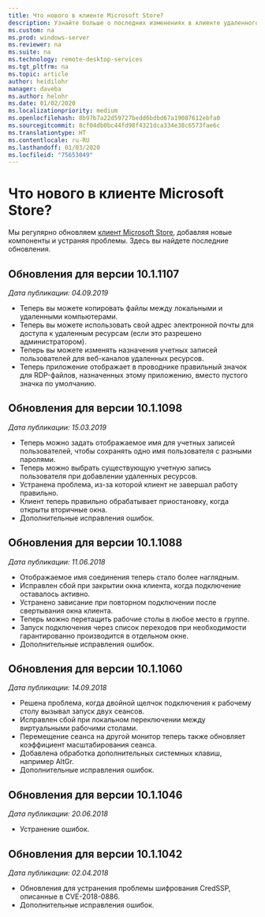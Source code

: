```yaml
---
title: Что нового в клиенте Microsoft Store?
description: Узнайте больше о последних изменениях в клиенте удаленного рабочего стола для Microsoft Store.
ms.custom: na
ms.prod: windows-server
ms.reviewer: na
ms.suite: na
ms.technology: remote-desktop-services
ms.tgt_pltfrm: na
ms.topic: article
author: heidilohr
manager: daveba
ms.author: helohr
ms.date: 01/02/2020
ms.localizationpriority: medium
ms.openlocfilehash: 8b97b7a22d59727bedd6bdbd67a19087612ebfa0
ms.sourcegitcommit: 8cf04db0bc44fd98f4321dca334e38c6573fae6c
ms.translationtype: HT
ms.contentlocale: ru-RU
ms.lasthandoff: 01/03/2020
ms.locfileid: "75653049"
---
```

# <a name="whats-new-in-the-windows-store-client"></a>Что нового в клиенте Microsoft Store?

Мы регулярно обновляем [клиент Microsoft Store](windows.md), добавляя новые компоненты и устраняя проблемы. Здесь вы найдете последние обновления.

## <a name="updates-for-version-1011107"></a>Обновления для версии 10.1.1107

*Дата публикации: 04.09.2019*

- Теперь вы можете копировать файлы между локальными и удаленными компьютерами.
- Теперь вы можете использовать свой адрес электронной почты для доступа к удаленным ресурсам (если это разрешено администратором).
- Теперь вы можете изменять назначения учетных записей пользователей для веб-каналов удаленных ресурсов.
- Теперь приложение отображает в проводнике правильный значок для RDP-файлов, назначенных этому приложению, вместо пустого значка по умолчанию.

## <a name="updates-for-version-1011098"></a>Обновления для версии 10.1.1098

*Дата публикации: 15.03.2019*

- Теперь можно задать отображаемое имя для учетных записей пользователей, чтобы сохранять одно имя пользователя с разными паролями.
- Теперь можно выбрать существующую учетную запись пользователя при добавлении удаленных ресурсов.
- Устранена проблема, из-за которой клиент не завершал работу правильно.
- Клиент теперь правильно обрабатывает приостановку, когда открыты вторичные окна.
- Дополнительные исправления ошибок.

## <a name="updates-for-version-1011088"></a>Обновления для версии 10.1.1088

*Дата публикации: 11.06.2018*

- Отображаемое имя соединения теперь стало более наглядным.
- Исправлен сбой при закрытии окна клиента, когда подключение оставалось активно.
- Устранено зависание при повторном подключении после свертывания окна клиента.
- Теперь можно перетащить рабочие столы в любое место в группе.
- Запуск подключения через список переходов при необходимости гарантированно производится в отдельном окне.
- Дополнительные исправления ошибок.

## <a name="updates-for-version-1011060"></a>Обновления для версии 10.1.1060

*Дата публикации: 14.09.2018*

- Решена проблема, когда двойной щелчок подключения к рабочему столу вызывал запуск двух сеансов.
- Исправлен сбой при локальном переключении между виртуальными рабочими столами.
- Перемещение сеанса на другой монитор теперь также обновляет коэффициент масштабирования сеанса.
- Добавлена обработка дополнительных системных клавиш, например AltGr.
- Дополнительные исправления ошибок.

## <a name="updates-for-version-1011046"></a>Обновления для версии 10.1.1046

*Дата публикации: 20.06.2018*

- Устранение ошибок.

## <a name="updates-for-version-1011042"></a>Обновления для версии 10.1.1042

*Дата публикации: 02.04.2018*

- Обновления для устранения проблемы шифрования CredSSP, описанные в CVE-2018-0886.
- Дополнительные исправления ошибок.
